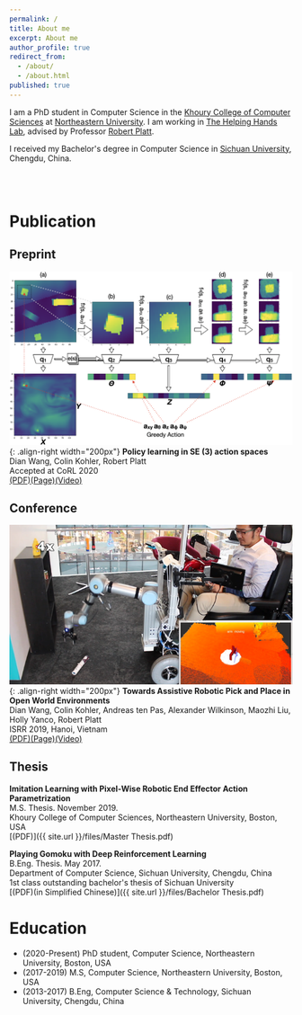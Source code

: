 ```yaml
---
permalink: /
title: About me
excerpt: About me
author_profile: true
redirect_from:
  - /about/
  - /about.html
published: true
---
```


I am a PhD student in Computer Science in the [Khoury College of Computer Sciences](https://www.khoury.northeastern.edu) at [Northeastern University](https://www.northeastern.edu). I am working in [The Helping Hands Lab](https://www2.ccs.neu.edu/research/helpinghands/), advised by Professor [Robert Platt](http://www.ccs.neu.edu/home/rplatt/).

I received my Bachelor's degree in Computer Science in [Sichuan University](http://www.scu.edu.cn), Chengdu, China.

<br><br>

# Publication
## Preprint
![](images/asrse3.png){: .align-right width="200px"}
**Policy learning in SE (3) action spaces**  
Dian Wang, Colin Kohler, Robert Platt  
Accepted at CoRL 2020  
[(PDF)](https://arxiv.org/pdf/2010.02798.pdf)[(Page)](https://pointw.github.io/asrse3-page/)[(Video)](https://youtu.be/FiHoIF1oLZs)

## Conference
![](images/scooter.png){: .align-right width="200px"}
**Towards Assistive Robotic Pick and Place in Open World Environments**  
Dian Wang, Colin Kohler, Andreas ten Pas, Alexander Wilkinson, Maozhi Liu, Holly Yanco, Robert Platt  
ISRR 2019, Hanoi, Vietnam  
[(PDF)](https://arxiv.org/pdf/1809.09541.pdf)[(Page)](https://pointw.github.io/scooter-page/)[(Video)](https://www.youtube.com/watch?v=ZimZlsJTaTU)

## Thesis
**Imitation Learning with Pixel-Wise Robotic End Effector Action Parametrization**  
M.S. Thesis. November 2019.  
Khoury College of Computer Sciences, Northeastern University, Boston, USA  
[(PDF)]({{ site.url }}/files/Master Thesis.pdf)

**Playing Gomoku with Deep Reinforcement Learning**  
B.Eng. Thesis. May 2017.  
Department of Computer Science, Sichuan University, Chengdu, China  
1st class outstanding bachelor's thesis of Sichuan University  
[(PDF)(in Simplified Chinese)]({{ site.url }}/files/Bachelor Thesis.pdf)

# Education
+ (2020-Present) PhD student, Computer Science, Northeastern University, Boston, USA
+ (2017-2019) M.S, Computer Science, Northeastern University, Boston, USA
+ (2013-2017) B.Eng, Computer Science & Technology, Sichuan University, Chengdu, China
